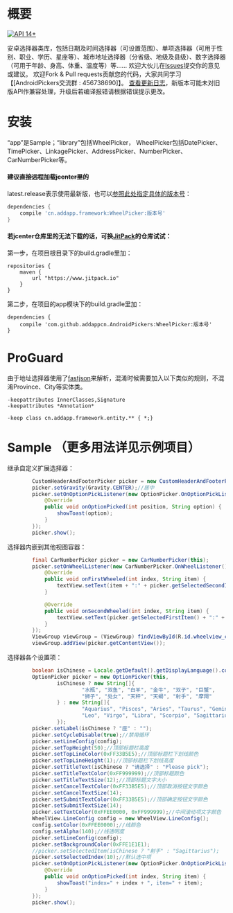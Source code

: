# 概要
[![API 14+](https://img.shields.io/badge/API-14%2B-green.svg)](https://github.com/addappcn/AndroidPickers)


安卓选择器类库，包括日期及时间选择器（可设置范围）、单项选择器（可用于性别、职业、学历、星座等）、城市地址选择器（分省级、地级及县级）、数字选择器（可用于年龄、身高、体重、温度等）等……
欢迎大伙儿在[Issues](https://github.com/addappcn/AndroidPickers/issues)提交你的意见或建议。
欢迎Fork & Pull requests贡献您的代码，大家共同学习【[AndroidPickers交流群 : 456738690]】。
[查看更新日志](https://github.com/addappcn/AndroidPickers/blob/master/ChangeLog.md)，新版本可能未对旧版API作兼容处理，升级后若编译报错请根据错误提示更改。

# 安装
“app”是Sample；“library”包括WheelPicker，
WheelPicker包括DatePicker、TimePicker、LinkagePicker、AddressPicker、NumberPicker、CarNumberPicker等。
#### ~~建议直接远程加载jcenter里的~~
latest.release表示使用最新版，也可以[参照此处指定具体的版本号](https://github.com/addappcn/AndroidPickers/releases)：
```groovy
dependencies {
    compile 'cn.addapp.framework:WheelPicker:版本号'
}
```
#### 若jcenter仓库里的无法下载的话，可换[JitPack](https://jitpack.io/#addappcn/AndroidPickers)的仓库试试：
第一步，在项目根目录下的build.gradle里加：
```
repositories {
    maven {
        url "https://www.jitpack.io"
    }
}
```
第二步，在项目的app模块下的build.gradle里加：
```
dependencies {
    compile 'com.github.addappcn.AndroidPickers:WheelPicker:版本号'
}
```

# ProGuard
由于地址选择器使用了[fastjson](https://github.com/alibaba/fastjson)来解析，混淆时候需要加入以下类似的规则，不混淆Province、City等实体类。
```
-keepattributes InnerClasses,Signature
-keepattributes *Annotation*

-keep class cn.addapp.framework.entity.** { *;}
```

# Sample （更多用法详见示例项目）
继承自定义扩展选择器：
```java
        CustomHeaderAndFooterPicker picker = new CustomHeaderAndFooterPicker(this);
        picker.setGravity(Gravity.CENTER);//居中
        picker.setOnOptionPickListener(new OptionPicker.OnOptionPickListener() {
            @Override
            public void onOptionPicked(int position, String option) {
                showToast(option);
            }
        });
        picker.show();
```
选择器内嵌到其他视图容器：
```java
        final CarNumberPicker picker = new CarNumberPicker(this);
        picker.setOnWheelListener(new CarNumberPicker.OnWheelListener() {
            @Override
            public void onFirstWheeled(int index, String item) {
                textView.setText(item + ":" + picker.getSelectedSecondItem());
            }

            @Override
            public void onSecondWheeled(int index, String item) {
                textView.setText(picker.getSelectedFirstItem() + ":" + item);
            }
        });
        ViewGroup viewGroup = (ViewGroup) findViewById(R.id.wheelview_container);
        viewGroup.addView(picker.getContentView());
```
选择器各个设置项：
```java
        boolean isChinese = Locale.getDefault().getDisplayLanguage().contains("中文");
        OptionPicker picker = new OptionPicker(this,
                isChinese ? new String[]{
                        "水瓶", "双鱼", "白羊", "金牛", "双子", "巨蟹",
                        "狮子", "处女", "天秤", "天蝎", "射手", "摩羯"
                } : new String[]{
                        "Aquarius", "Pisces", "Aries", "Taurus", "Gemini", "Cancer",
                        "Leo", "Virgo", "Libra", "Scorpio", "Sagittarius", "Capricorn"
                });
        picker.setLabel(isChinese ? "座" : "");
        picker.setCycleDisable(true);//禁用循环
        picker.setLineConfig(config);
        picker.setTopHeight(50);//顶部标题栏高度
        picker.setTopLineColor(0xFF33B5E5);//顶部标题栏下划线颜色
        picker.setTopLineHeight(1);//顶部标题栏下划线高度
        picker.setTitleText(isChinese ? "请选择" : "Please pick");
        picker.setTitleTextColor(0xFF999999);//顶部标题颜色
        picker.setTitleTextSize(12);//顶部标题文字大小
        picker.setCancelTextColor(0xFF33B5E5);//顶部取消按钮文字颜色
        picker.setCancelTextSize(14);
        picker.setSubmitTextColor(0xFF33B5E5);//顶部确定按钮文字颜色
        picker.setSubmitTextSize(14);
        picker.setTextColor(0xFFEE0000, 0xFF999999);//中间滚动项文字颜色
        WheelView.LineConfig config = new WheelView.LineConfig();
        config.setColor(0xFFEE0000);//线颜色
        config.setAlpha(140);//线透明度
        picker.setLineConfig(config);
        picker.setBackgroundColor(0xFFE1E1E1);
        //picker.setSelectedItem(isChinese ? "射手" : "Sagittarius");
        picker.setSelectedIndex(10);//默认选中项
        picker.setOnOptionPickListener(new OptionPicker.OnOptionPickListener() {
            @Override
            public void onOptionPicked(int index, String item) {
                showToast("index=" + index + ", item=" + item);
            }
        });
        picker.show();
```


